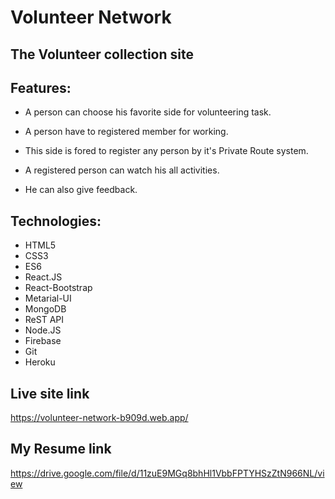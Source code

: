 # Volunteer Network
## The Volunteer collection site
Features:
- 

- A person can choose his favorite side for volunteering task.

- A person have to registered member for working.

- This side is fored to register any person by it's Private Route system.

- A registered person can watch his all activities.

- He can also give feedback.

Technologies:
-
- HTML5
- CSS3
- ES6
- React.JS
- React-Bootstrap
- Metarial-UI
- MongoDB
- ReST API
- Node.JS
- Firebase
- Git
- Heroku

Live site link
-
https://volunteer-network-b909d.web.app/

My Resume link
-
https://drive.google.com/file/d/11zuE9MGq8bhHl1VbbFPTYHSzZtN966NL/view